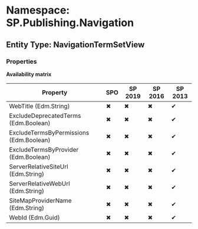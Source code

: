 # Namespace: SP.Publishing.Navigation
## Entity Type: NavigationTermSetView

### Properties

**Availability matrix**

Property | SPO | SP 2019 | SP 2016 | SP 2013
----------|-----|---------|---------|--------
WebTitle (Edm.String) | ✖ | ✖ | ✖ | ✔
ExcludeDeprecatedTerms (Edm.Boolean) | ✖ | ✖ | ✖ | ✔
ExcludeTermsByPermissions (Edm.Boolean) | ✖ | ✖ | ✖ | ✔
ExcludeTermsByProvider (Edm.Boolean) | ✖ | ✖ | ✖ | ✔
ServerRelativeSiteUrl (Edm.String) | ✖ | ✖ | ✖ | ✔
ServerRelativeWebUrl (Edm.String) | ✖ | ✖ | ✖ | ✔
SiteMapProviderName (Edm.String) | ✖ | ✖ | ✖ | ✔
WebId (Edm.Guid) | ✖ | ✖ | ✖ | ✔

